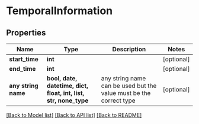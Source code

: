 # TemporalInformation


## Properties
Name | Type | Description | Notes
------------ | ------------- | ------------- | -------------
**start_time** | **int** |  | [optional] 
**end_time** | **int** |  | [optional] 
**any string name** | **bool, date, datetime, dict, float, int, list, str, none_type** | any string name can be used but the value must be the correct type | [optional]

[[Back to Model list]](../README.md#documentation-for-models) [[Back to API list]](../README.md#documentation-for-api-endpoints) [[Back to README]](../README.md)


